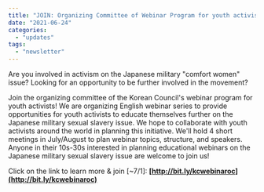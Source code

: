```yaml
---
title: "JOIN: Organizing Committee of Webinar Program for youth activists advocating for the resolution of the Japanese military sexual slavery issue (~7/1)"
date: "2021-06-24"
categories: 
  - "updates"
tags: 
  - "newsletter"
---
```


Are you involved in activism on the Japanese military "comfort women" issue? Looking for an opportunity to be further involved in the movement?

Join the organizing committee of the Korean Council's webinar program for youth activists! We are organizing English webinar series to provide opportunities for youth activists to educate themselves further on the Japanese military sexual slavery issue. We hope to collaborate with youth activists around the world in planning this initiative. We'll hold 4 short meetings in July/August to plan webinar topics, structure, and speakers. Anyone in their 10s-30s interested in planning educational webinars on the Japanese military sexual slavery issue are welcome to join us!

Click on the link to learn more & join \[~7/1\]: **[http://bit.ly/kcwebinaroc](http://bit.ly/kcwebinaroc)**
